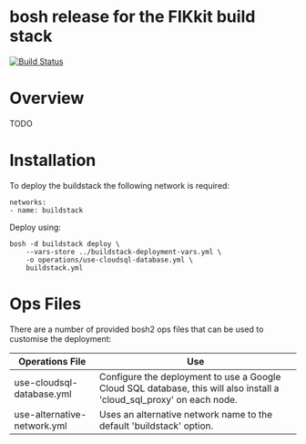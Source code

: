 # bosh release for the FIKkit build stack

[![Build Status](https://travis-ci.org/garethjevans/buildstack-boshrelease.svg?branch=master)](https://travis-ci.org/garethjevans/buildstack-boshrelease)

# Overview

TODO

# Installation

To deploy the buildstack the following network is required:

```
networks:
- name: buildstack
```

Deploy using:

```
bosh -d buildstack deploy \
    --vars-store ../buildstack-deployment-vars.yml \
    -o operations/use-cloudsql-database.yml \
    buildstack.yml
```

# Ops Files

There are a number of provided bosh2 ops files that can be used to customise the deployment:

Operations File | Use
------------ | -------------
use-cloudsql-database.yml | Configure the deployment to use a Google Cloud SQL database, this will also install a 'cloud_sql_proxy' on each node.
use-alternative-network.yml | Uses an alternative network name to the default 'buildstack' option.
